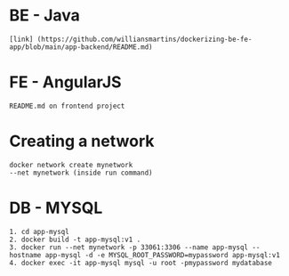 # BE - Java
```
[link] (https://github.com/williansmartins/dockerizing-be-fe-app/blob/main/app-backend/README.md)
```

# FE - AngularJS
```
README.md on frontend project
```

# Creating a network
```
docker network create mynetwork
--net mynetwork (inside run command)
```

# DB - MYSQL
```
1. cd app-mysql
2. docker build -t app-mysql:v1 .
3. docker run --net mynetwork -p 33061:3306 --name app-mysql --hostname app-mysql -d -e MYSQL_ROOT_PASSWORD=mypassword app-mysql:v1
4. docker exec -it app-mysql mysql -u root -pmypassword mydatabase
```
